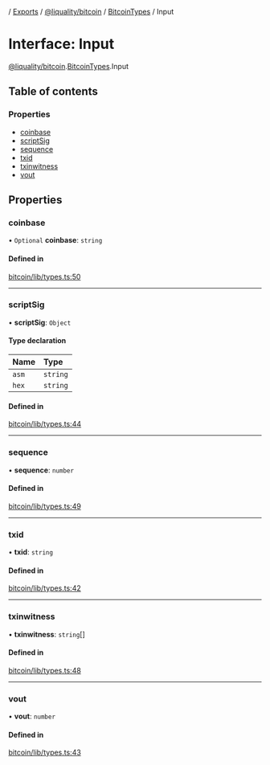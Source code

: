 [](../README.md) / [Exports](../modules.md) / [@liquality/bitcoin](../modules/liquality_bitcoin.md) / [BitcoinTypes](../modules/liquality_bitcoin.BitcoinTypes.md) / Input

# Interface: Input

[@liquality/bitcoin](../modules/liquality_bitcoin.md).[BitcoinTypes](../modules/liquality_bitcoin.BitcoinTypes.md).Input

## Table of contents

### Properties

- [coinbase](liquality_bitcoin.BitcoinTypes.Input.md#coinbase)
- [scriptSig](liquality_bitcoin.BitcoinTypes.Input.md#scriptsig)
- [sequence](liquality_bitcoin.BitcoinTypes.Input.md#sequence)
- [txid](liquality_bitcoin.BitcoinTypes.Input.md#txid)
- [txinwitness](liquality_bitcoin.BitcoinTypes.Input.md#txinwitness)
- [vout](liquality_bitcoin.BitcoinTypes.Input.md#vout)

## Properties

### coinbase

• `Optional` **coinbase**: `string`

#### Defined in

[bitcoin/lib/types.ts:50](https://github.com/liquality/chainabstractionlayer/blob/c190aa67/packages/bitcoin/lib/types.ts#L50)

___

### scriptSig

• **scriptSig**: `Object`

#### Type declaration

| Name | Type |
| :------ | :------ |
| `asm` | `string` |
| `hex` | `string` |

#### Defined in

[bitcoin/lib/types.ts:44](https://github.com/liquality/chainabstractionlayer/blob/c190aa67/packages/bitcoin/lib/types.ts#L44)

___

### sequence

• **sequence**: `number`

#### Defined in

[bitcoin/lib/types.ts:49](https://github.com/liquality/chainabstractionlayer/blob/c190aa67/packages/bitcoin/lib/types.ts#L49)

___

### txid

• **txid**: `string`

#### Defined in

[bitcoin/lib/types.ts:42](https://github.com/liquality/chainabstractionlayer/blob/c190aa67/packages/bitcoin/lib/types.ts#L42)

___

### txinwitness

• **txinwitness**: `string`[]

#### Defined in

[bitcoin/lib/types.ts:48](https://github.com/liquality/chainabstractionlayer/blob/c190aa67/packages/bitcoin/lib/types.ts#L48)

___

### vout

• **vout**: `number`

#### Defined in

[bitcoin/lib/types.ts:43](https://github.com/liquality/chainabstractionlayer/blob/c190aa67/packages/bitcoin/lib/types.ts#L43)
